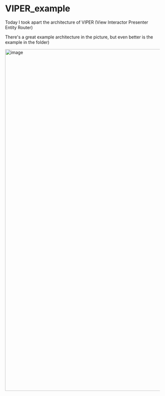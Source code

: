 # VIPER_example

Today I took apart the architecture of VIPER
(View Interactor Presenter Entity Router)

There's a great example architecture in the picture, but even better is the example in the folder)

<img width="1110" alt="image" src="https://user-images.githubusercontent.com/107930591/205298974-f44b9c40-7ff8-436b-96df-f7a923f54b6e.png">
